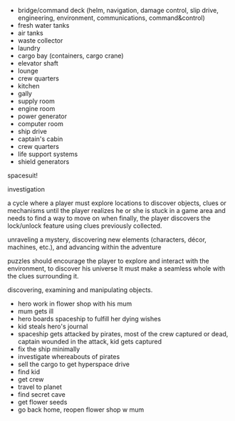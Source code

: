 - bridge/command deck (helm, navigation, damage control, slip drive, engineering, environment, communications, command&control)
- fresh water tanks
- air tanks
- waste collector
- laundry
- cargo bay (containers, cargo crane)
- elevator shaft
- lounge
- crew quarters
- kitchen
- gally
- supply room
- engine room
- power generator
- computer room
- ship drive
- captain's cabin
- crew quarters
- life support systems
- shield generators

spacesuit!



investigation

a cycle where a player must explore locations to discover objects, clues or mechanisms 
until the player realizes he or she is stuck in a game area and needs to find a way to move on 
when finally, the player discovers the lock/unlock feature using clues previously collected.

unraveling a mystery, 
discovering new elements (characters, décor, machines, etc.), 
and advancing within the adventure

puzzles should encourage the player to explore and interact with the environment, to discover his universe
It must make a seamless whole with the clues surrounding it.

discovering, examining and manipulating objects.


- hero work in flower shop with his mum
- mum gets ill
- hero boards spaceship to fulfill her dying wishes
- kid steals hero's journal
- spaceship gets attacked by pirates, most of the crew captured or dead, captain wounded in the attack, kid gets captured
- fix the ship minimally
- investigate whereabouts of pirates
- sell the cargo to get hyperspace drive
- find kid
- get crew
- travel to planet
- find secret cave
- get flower seeds
- go back home, reopen flower shop w mum

